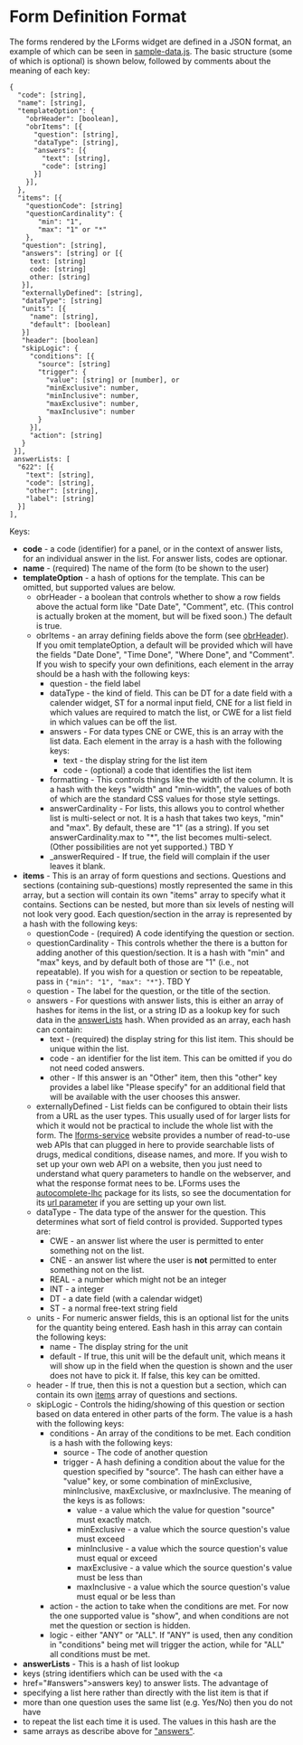 # Form Definition Format

The forms rendered by the LForms widget are defined in a JSON format, an example
of which can be seen in [sample-data.js](app/scripts/lib/sample-data.js).  The
basic structure (some of which is optional) is shown below, followed by comments
about the meaning of each key:

    {
      "code": [string],
      "name": [string],
      "templateOption": {
        "obrHeader": [boolean],
        "obrItems": [{
          "question": [string],
          "dataType": [string],
          "answers": [{
            "text": [string],
            "code": [string]
          }]
        }],
      },
      "items": [{
        "questionCode": [string]
        "questionCardinality": {
           "min": "1",
           "max": "1" or "*"
        },
       "question": [string],
       "answers": [string] or [{
         text: [string]
         code: [string]
         other: [string]
       }],
       "externallyDefined": [string],
       "dataType": [string]
       "units": [{
         "name": [string],
         "default": [boolean]
       }]
       "header": [boolean]
       "skipLogic": {
         "conditions": [{
           "source": [string]
           "trigger": {
             "value": [string] or [number], or
             "minExclusive": number,
             "minInclusive": number,
             "maxExclusive": number,
             "maxInclusive": number
           }
         }],
         "action": [string]
       }
     }],
     answerLists: [
      "622": [{
        "text": [string],
        "code": [string],
        "other": [string],
        "label": [string]
      }]
    ],

Keys:
  * **code** - a code (identifier) for a panel, or in the context of answer
    lists, for an individual answer in the list.  For answer lists, codes are
    optionar.
  * **name** - (required) The name of the form (to be shown to the user)
  * **templateOption** - a hash of options for the template.  This can be
    omitted, but supported values are below.
    * <a name="obrHeader"></a> obrHeader - a boolean that controls whether to
      show a row fields above the actual form like "Date Date", "Comment", etc.
      (This control is actually broken at the moment, but will be fixed soon.)
      The default is true.
    * obrItems - an array defining fields above the form (see
      [obrHeader](#obrHeader)).  If you omit templateOption, a default will be
      provided which will have the fields "Date Done", "Time Done", "Where
      Done", and "Comment".  If you wish to specify your own definitions, each
      element in the array should be a hash with the following keys:
      * question - the field label
      * dataType - the kind of field.  This can be DT for a date field with a
        calender widget, ST for a normal input field, CNE for a list field in
        which values are required to match the list, or CWE for a list field in
        which values can be off the list.
      * answers - For data types CNE or CWE, this is an array with the list
        data.  Each element in the array is a hash with the following keys:
        * text - the display string for the list item
        * code - (optional) a code that identifies the list item
      * formatting - This controls things like the width of the column.  It is a
        hash with the keys "width" and "min-width", the values of both of which
        are the standard CSS values for those style settings.
      * answerCardinality - For lists, this allows you to control whether list
        is multi-select or not.  It is a hash that takes two keys, "min" and
        "max".  By default, these are "1" (as a string).  If you set
        answerCardinality.max to "*", the list becomes multi-select.  (Other
        possibilities are not yet supported.)  TBD Y
      * _answerRequired - If true, the field will complain if the user leaves it
        blank.
  * <a name="items"></a> **items** - This is an array of form questions and
    sections.  Questions and sections (containing sub-questions) mostly
    represented the same in this array, but a section will contain its own
    "items" array to specify what it contains.  Sections can be nested, but more
    than six levels of nesting will not look very good.  Each question/section
    in the array is represented by a hash with the following keys:
    * questionCode - (required) A code identifying the question or section.
    * questionCardinality - This controls whether the there is a button for
      adding another of this question/section.  It is a hash with "min" and
      "max" keys, and by default both of those are "1" (i.e., not repeatable).
      If you wish for a question or section to be repeatable, pass in `{"min":
      "1", "max": "*"}`.  TBD Y
    * question - The label for the question, or the title of the section.
    * <a name="answers"></a> answers - For questions with answer lists, this is
      either an array of hashes for items in the list, or a string ID as a
      lookup key for such data in the <a href="#answerLists">answerLists</a>
      hash.  When provided as an array, each hash can contain:
        * text - (required) the display string for this list item.  This should
          be unique within the list.
        * code - an identifier for the list item.  This can be omitted if you do
          not need coded answers.
        * other - If this answer is an "Other" item, then this "other" key
          provides a label like "Please specify" for an additional field that
          will be available with the user chooses this answer.
    * externallyDefined - List fields can be configured to obtain their lists
      from a URL as the user types.  This usually used of for larger lists for
      which it would not be practical to include the whole list with the form.
      The [lforms-service](https://lforms-service.nlm.nih.gov/) website provides
      a number of read-to-use web APIs that can plugged in here to provide
      searchable lists of drugs, medical conditions, disease names, and more.
      If you wish to set up your own web API on a website, then you just need to
      understand what query parameters to handle on the webserver, and what the
      response format nees to be.  LForms uses the
      [autocomplete-lhc](http://lhncbc.github.io/autocomplete-lhc/) package for
      its lists, so see the documentation for its [url
      parameter](http://lhncbc.github.io/autocomplete-lhc/docs.html#url) if you
      are setting up your own list.
    * dataType - The data type of the answer for the question. This determines
      what sort of field control is provided.  Supported types are:
      * CWE - an answer list where the user is permitted to enter something
        not on the list.
      * CNE - an answer list where the user is **not** permitted to enter something
        not on the list.
      * REAL - a number which might not be an integer
      * INT - a integer
      * DT - a date field (with a calendar widget)
      * ST - a normal free-text string field
    * units - For numeric answer fields, this is an optional list for the units
      for the quantity being entered.  Eash hash in this array can contain the
      following keys:
      * name - The display string for the unit
      * default - If true, this unit will be the default unit, which means it
        will show up in the field when the question is shown and the user does
        not have to pick it.  If false, this key can be omitted.
    * header - If true, then this is not a question but a section, which can
      contain its own <a href="#items">items</a> array of questions and sections.
    * skipLogic - Controls the hiding/showing of this question or section based
      on data entered in other parts of the form. The value is a hash with the
      following keys:
      * conditions - An array of the conditions to be met.  Each condition is a
        hash with the following keys:
        * source - The code of another question
        * trigger - A hash defining a condition about the value for the
          question specified by "source".  The hash can either have a "value"
          key, or some combination of minExclusive, minInclusive, maxExclusive,
          or maxInclusive.  The meaning of the keys is as follows:
          * value - a value which the value for question "source" must exactly match.
          * minExclusive - a value which the source question's value must exceed
          * minInclusive - a value which the source question's value must equal
            or exceed
          * maxExclusive - a value which the source question's value must be
            less than
          * maxInclusive - a value which the source question's value must equal
            or be less than
      * action - the action to take when the conditions are met.  For now the
        one supported value is "show", and when conditions are not met the
        question or section is hidden.
      * logic - either "ANY" or "ALL".  If "ANY" is used, then any condition in
        "conditions" being met will trigger the action, while for "ALL" all
        conditions must be met.
  * <a name="answerLists"></a> **answerLists** - This is a hash of list lookup
  * keys (string identifiers which can be used with the <a
  * href="#answers">answers</a> key) to answer lists.  The advantage of
  * specifying a list here rather than directly with the list item is that if
  * more than one question uses the same list (e.g. Yes/No) then you do not have
  * to repeat the list each time it is used.  The values in this hash are the
  * same arrays as describe above for <a href="#answers">"answers"</a>.

